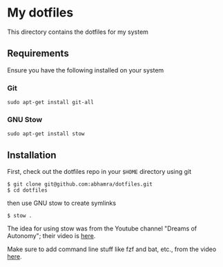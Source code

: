 # My dotfiles

This directory contains the dotfiles for my system

## Requirements

Ensure you have the following installed on your system

### Git

```
sudo apt-get install git-all
```

### GNU Stow

```
sudo apt-get install stow
```

## Installation

First, check out the dotfiles repo in your `$HOME` directory using git

```
$ git clone git@github.com:abhamra/dotfiles.git
$ cd dotfiles
```

then use GNU stow to create symlinks

```
$ stow .
```

The idea for using stow was from the Youtube channel "Dreams of Autonomy"; their video is [here](https://www.youtube.com/watch?v=y6XCebnB9gs).

Make sure to add command line stuff like fzf and bat, etc., from the video [here](https://www.youtube.com/watch?v=mmqDYw9C30I&ab_channel=JoseanMartinez).
